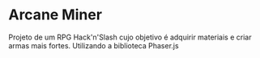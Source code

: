 # Arcane Miner
Projeto de um RPG Hack'n'Slash cujo objetivo é adquirir materiais e criar armas mais fortes.
Utilizando a biblioteca Phaser.js
